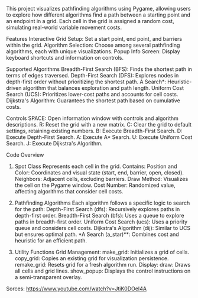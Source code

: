 This project visualizes pathfinding algorithms using Pygame,
allowing users to explore how different algorithms find a path between a starting point and an endpoint in a grid.
Each cell in the grid is assigned a random cost, simulating real-world variable movement costs.

Features
  Interactive Grid Setup: Set a start point, end point, and barriers within the grid.
  Algorithm Selection: Choose among several pathfinding algorithms, each with unique visualizations.
  Popup Info Screen: Display keyboard shortcuts and information on controls.

Supported Algorithms
  Breadth-First Search (BFS): Finds the shortest path in terms of edges traversed.
  Depth-First Search (DFS): Explores nodes in depth-first order without prioritizing the shortest path.
  A Search*: Heuristic-driven algorithm that balances exploration and path length.
  Uniform Cost Search (UCS): Prioritizes lower-cost paths and accounts for cell costs.
  Dijkstra's Algorithm: Guarantees the shortest path based on cumulative costs.
  
Controls
  SPACE: Open information window with controls and algorithm descriptions.
  R: Reset the grid with a new matrix.
  C: Clear the grid to default settings, retaining existing numbers.
  B: Execute Breadth-First Search.
  D: Execute Depth-First Search.
  A: Execute A* Search.
  U: Execute Uniform Cost Search.
  J: Execute Dijkstra's Algorithm.

  
Code Overview
1. Spot Class
Represents each cell in the grid. Contains:
  Position and Color: Coordinates and visual state (start, end, barrier, open, closed).
  Neighbors: Adjacent cells, excluding barriers.
  Draw Method: Visualizes the cell on the Pygame window.
  Cost Number: Randomized value, affecting algorithms that consider cell costs.

2. Pathfinding Algorithms
Each algorithm follows a specific logic to search for the path:
  Depth-First Search (dfs): Recursively explores paths in depth-first order.
  Breadth-First Search (bfs): Uses a queue to explore paths in breadth-first order.
  Uniform Cost Search (ucs): Uses a priority queue and considers cell costs.
  Dijkstra's Algorithm (dij): Similar to UCS but ensures optimal path.
  *A Search (a_star)**: Combines cost and heuristic for an efficient path.
   
4. Utility Functions
Grid Management:
  make_grid: Initializes a grid of cells.
  copy_grid: Copies an existing grid for visualization persistence.
  remake_grid: Resets grid for a fresh algorithm run.
Display:
  draw: Draws all cells and grid lines.
  show_popup: Displays the control instructions on a semi-transparent overlay.

Sorces:
https://www.youtube.com/watch?v=JtiK0DOeI4A
